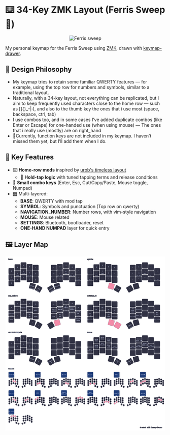 # ⌨️ 34-Key ZMK Layout (Ferris Sweep 🦀)

<p align="center">
<img width="600" height="600" alt="Ferris sweep" src="https://github.com/user-attachments/assets/b81f97ac-0166-47d5-a392-54801568a16a" />
</p>


My personal keymap for the Ferris Sweep using [ZMK](https://zmk.dev/), drawn with [keymap-drawer](https://github.com/caksoylar/keymap-drawer).

## 🧠 Design Philosophy

- My keymap tries to retain some familiar QWERTY features — for example, using the top row for numbers and symbols, similar to a traditional layout.
- Naturally, with a 34-key layout, not everything can be replicated, but I aim to keep frequently used characters close to the home row — such as []{}\_-|:),
  and also to the thumb key the ones that i use most (space, backspace, ctrl, tab)
- I use combos too, and in some cases I’ve added duplicate combos (like Enter or Escape) for one-handed use (when using mouse) — The ones that i really use (mostly) are on right_hand
- 🔴Currently, function keys are not included in my keymap. I haven’t missed them yet, but I’ll add them when I do.

## 🎯 Key Features

- ⌨️ **Home-row mods** inspired by [urob's timeless layout](https://github.com/urob/zmk-config)
  - 🧠 **Hold-tap logic** with tuned tapping terms and release conditions
- 🎨 **Small combo keys** (Enter, Esc, Cut/Copy/Paste, Mouse toggle, Numpad)
- 🎛️ Multi-layered:
  - **BASE**: QWERTY with mod tap
  - **SYMBOL**: Symbols and punctuation (Top row on qwerty)
  - **NAVIGATION_NUMBER**: Number rows, with vim-style navigation
  - **MOUSE**: Mouse related
  - **SETTINGS**: Bluetooth, bootloader, reset
  - **ONE-HAND NUMPAD** layer for quick entry

## 🖼️ Layer Map

<p align="center">
<img src="./keymap-drawer/cradio.svg" alt="My personal keymap" width="1024">
</p>
